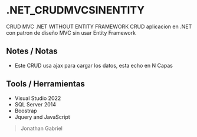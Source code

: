# .NET_CRUDMVCSINENTITY
CRUD MVC .NET WITHOUT ENTITY FRAMEWORK
CRUD aplicacion en .NET con patron de diseño MVC sin usar Entity Framework

## Notes / Notas
- Este CRUD usa ajax para cargar los datos, esta echo en N Capas

## Tools / Herramientas
- Visual Studio 2022
- SQL Server 2014
- Boostrap
- Jquery and JavaScript

> Jonathan Gabriel
